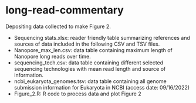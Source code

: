 # long-read-commentary
Depositing data collected to make Figure 2.
* Sequencing stats.xlsx: reader friendly table summarizing references and sources of data included in the following CSV and TSV files.
* Nanopore_max_len.csv: data table containing maximum length of Nanopore long reads over time.
* sequencing_tech.csv: data table containing different selected sequencing technologies with mean read length and source of information.
* ncbi_eukaryota_genomes.tsv: data table containing all genome submission information for Eukaryota in NCBI (access date: 09/16/2022)
* Figure_2.R: R code to process data and plot Figure 2
